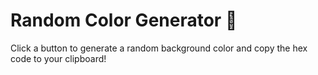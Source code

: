 # Random Color Generator 🎨

Click a button to generate a random background color and copy the hex code to your clipboard!

